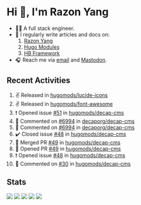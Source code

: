 # Hi 👋, I'm Razon Yang

<!--
![Visitors](https://komarev.com/ghpvc/?username=razonyang&label=visitors&color=0e75b6&style=flat-square)
![GitHub User's stars](https://img.shields.io/github/stars/razonyang?style=flat-square)
[![Website](https://img.shields.io/website?style=flat-square&url=https%3A%2F%2Frazonyang.com%2F)](https://razonyang.com/)
![GitHub followers](https://img.shields.io/github/followers/razonyang?style=flat-square)
-->

- 👨‍💻 A full stack engineer.
- 📝 I regularly write articles and docs on:
    1. [Razon Yang](https://razonyang.com)
    1. [Hugo Modules](https://hugomods.com)
    1. [HB Framework](https://hb.hugomods.com)
- 🎧 Reach me via [email](mailto:razonyang@gmail.com) and [Mastodon](https://techhub.social/@razonyang).

## Recent Activities

<!--RECENT_ACTIVITY:start-->
1. ✌️ Released [](https://github.com/hugomods/lucide-icons/releases/tag/v0.294.0) in [hugomods/lucide-icons](https://github.com/hugomods/lucide-icons)<br>
2. ✌️ Released [](https://github.com/hugomods/font-awesome/releases/tag/v6.5.0) in [hugomods/font-awesome](https://github.com/hugomods/font-awesome)<br>
3. ❗️ Opened issue [#51](https://github.com/hugomods/decap-cms/issues/51) in [hugomods/decap-cms](https://github.com/hugomods/decap-cms)<br>
4. 💬 Commented on [#6994](https://github.com/decaporg/decap-cms/issues/6994#issuecomment-1827524325) in [decaporg/decap-cms](https://github.com/decaporg/decap-cms)<br>
5. 💬 Commented on [#6994](https://github.com/decaporg/decap-cms/issues/6994#issuecomment-1827508608) in [decaporg/decap-cms](https://github.com/decaporg/decap-cms)<br>
6. ✔️ Closed issue [#48](https://github.com/hugomods/decap-cms/issues/48) in [hugomods/decap-cms](https://github.com/hugomods/decap-cms)<br>
7. 🎉 Merged PR [#49](https://github.com/hugomods/decap-cms/pull/49) in [hugomods/decap-cms](https://github.com/hugomods/decap-cms)<br>
8. 💪 Opened PR [#49](https://github.com/hugomods/decap-cms/pull/49) in [hugomods/decap-cms](https://github.com/hugomods/decap-cms)<br>
9. ❗️ Opened issue [#48](https://github.com/hugomods/decap-cms/issues/48) in [hugomods/decap-cms](https://github.com/hugomods/decap-cms)<br>
10. 💬 Commented on [#30](https://github.com/hugomods/decap-cms/pull/30#issuecomment-1826796541) in [hugomods/decap-cms](https://github.com/hugomods/decap-cms)<br>
<!--RECENT_ACTIVITY:end-->

## Stats

![](https://github-profile-summary-cards.vercel.app/api/cards/profile-details?username=razonyang&theme=github)
![](https://github-profile-summary-cards.vercel.app/api/cards/repos-per-language?username=razonyang&theme=github)
![](https://github-profile-summary-cards.vercel.app/api/cards/most-commit-language?username=razonyang&theme=github)
![](https://github-profile-summary-cards.vercel.app/api/cards/stats?username=razonyang&theme=github)
![](https://github-profile-summary-cards.vercel.app/api/cards/productive-time?username=razonyang&theme=github)

<!--more
## Projects

[![Hugo Bootstrap Theme](https://github-readme-stats.vercel.app/api/pin/?username=razonyang&repo=hugo-theme-bootstrap)](https://github.com/razonyang/hugo-theme-bootstrap)
[![CleverGo](https://github-readme-stats.vercel.app/api/pin/?username=clevergo&repo=clevergo)](https://github.com/clevergo/clevergo)
[![Hugo Bootstrap Theme Skeleton](https://github-readme-stats.vercel.app/api/pin/?username=razonyang&repo=hugo-theme-bootstrap-skeleton)](https://github.com/razonyang/hugo-theme-bootstrap-skeleton)
[![HugoPress](https://github-readme-stats.vercel.app/api/pin/?username=hugomods&repo=hugopress)](https://github.com/hugomods/hugopress)
[![Hugo Search Module](https://github-readme-stats.vercel.app/api/pin/?username=hugomods&repo=search)](https://github.com/hugomods/search)
[![Hugo Images Module](https://github-readme-stats.vercel.app/api/pin/?username=hugomods&repo=images)](https://github.com/hugomods/images)
[![Hugo Bootstrap Framework](https://github-readme-stats.vercel.app/api/pin/?username=hbstack&repo=hb)](https://github.com/hbstack/hb)
[![Hugo Docker Images](https://github-readme-stats.vercel.app/api/pin/?username=hugomods&repo=docker)](https://github.com/hugomods/docker)
[![Hugo Base Module](https://github-readme-stats.vercel.app/api/pin/?username=razonyang&repo=hugo-mod-base)](https://github.com/razonyang/hugo-mod-base)
[![Hugo Icons Module](https://github-readme-stats.vercel.app/api/pin/?username=razonyang&repo=hugo-mod-icons)](https://github.com/razonyang/hugo-mod-icons)
[![Hugo SEO Module](https://github-readme-stats.vercel.app/api/pin/?username=razonyang&repo=hugo-mod-seo)](https://github.com/razonyang/hugo-mod-seo)
[![Hugo Code Block Panel Module](https://github-readme-stats.vercel.app/api/pin/?username=razonyang&repo=hugo-mod-code-block-panel)](https://github.com/razonyang/hugo-mod-code-block-panel)
[![Hugo Gravatar Module](https://github-readme-stats.vercel.app/api/pin/?username=razonyang&repo=hugo-mod-gravatar)](https://github.com/razonyang/hugo-mod-gravatar)
[![Hugo Giscus Module](https://github-readme-stats.vercel.app/api/pin/?username=razonyang&repo=hugo-mod-giscus)](https://github.com/razonyang/hugo-mod-giscus)
[![Hugo Utterances Module](https://github-readme-stats.vercel.app/api/pin/?username=razonyang&repo=hugo-mod-utterances)](https://github.com/razonyang/hugo-mod-utterances)
[![Yii2 Application Template](https://github-readme-stats.vercel.app/api/pin/?username=razonyang&repo=yii2-app-template)](https://github.com/razonyang/yii2-app-template)
[![Yii2 Vue Admin](https://github-readme-stats.vercel.app/api/pin/?username=razonyang&repo=yii2-vue-admin)](https://github.com/razonyang/yii2-vue-admin)
[![Go FastRouter](https://github-readme-stats.vercel.app/api/pin/?username=razonyang&repo=fastrouter)](https://github.com/razonyang/fastrouter)
[![CleverGo JSend](https://github-readme-stats.vercel.app/api/pin/?username=clevergo&repo=jsend)](https://github.com/clevergo/jsend)
-->
